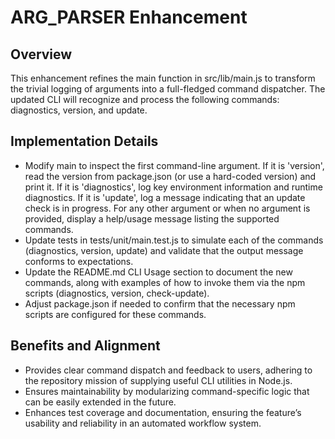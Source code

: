 # ARG_PARSER Enhancement

## Overview
This enhancement refines the main function in src/lib/main.js to transform the trivial logging of arguments into a full-fledged command dispatcher. The updated CLI will recognize and process the following commands: diagnostics, version, and update.

## Implementation Details
- Modify main to inspect the first command-line argument. If it is 'version', read the version from package.json (or use a hard-coded version) and print it. If it is 'diagnostics', log key environment information and runtime diagnostics. If it is 'update', log a message indicating that an update check is in progress. For any other argument or when no argument is provided, display a help/usage message listing the supported commands.
- Update tests in tests/unit/main.test.js to simulate each of the commands (diagnostics, version, update) and validate that the output message conforms to expectations.
- Update the README.md CLI Usage section to document the new commands, along with examples of how to invoke them via the npm scripts (diagnostics, version, check-update).
- Adjust package.json if needed to confirm that the necessary npm scripts are configured for these commands.

## Benefits and Alignment
- Provides clear command dispatch and feedback to users, adhering to the repository mission of supplying useful CLI utilities in Node.js.
- Ensures maintainability by modularizing command-specific logic that can be easily extended in the future.
- Enhances test coverage and documentation, ensuring the feature’s usability and reliability in an automated workflow system.

